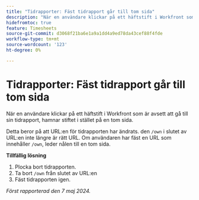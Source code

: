 ```yaml
---
title: "Tidrapporter: Fäst tidrapport går till tom sida"
description: "När en användare klickar på ett häftstift i Workfront som är avsett att gå till sin tidrapport, hamnar stiftet i stället på en tom sida. Det finns en lösning."
hidefromtoc: true
feature: Timesheets
source-git-commit: d3068f21ba6e1a9a1dd4a9ed78da43cef88f4fde
workflow-type: tm+mt
source-wordcount: '123'
ht-degree: 0%

---
```



# Tidrapporter: Fäst tidrapport går till tom sida

När en användare klickar på ett häftstift i Workfront som är avsett att gå till sin tidrapport, hamnar stiftet i stället på en tom sida.

Detta beror på att URL:en för tidrapporten har ändrats. den `/own` i slutet av URL:en inte längre är rätt URL. Om användaren har fäst en URL som innehåller `/own`, leder nålen till en tom sida.

**Tillfällig lösning**

1. Plocka bort tidrapporten.
1. Ta bort `/own` från slutet av URL:en
1. Fäst tidrapporten igen.

_Först rapporterad den 7 maj 2024._
